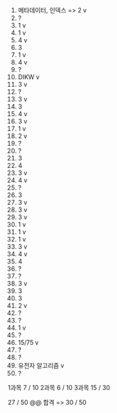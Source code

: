 
1. 메타데이터, 인덱스 => 2 v
2. ? 
3. 1 v
4. 1 v
5. 4 v
6. 3 
7. 1 v
8. 4 v
9. ? 
10. DIKW v
11. 3 v
12. ?
13. 3 v
14. 3 
15. 4 v
16. 3 v
17. 1 v
18. 2 v
19. ? 
20. ? 
21. 3 
22. 4 
23. 3 v
24. 4 v
25. ? 
26. 3 
27. 3 v
28. 3 v
29. 3 v
30. 1 v
31. 1 v
32. 1 v
33. 3 v
34. 4 v
35. 4 
36. ? 
37. ? 
38. 3  v
39. 3 
40. 3
41. 2 v
42. ?
43. ?
44. 1 v
45. ?
46. 15/75 v
47. ?
48. ?
49. 유전자 알고리즘 v
50. ?

1과목 7 / 10
2과목 6 / 10
3과목 15 / 30

 27 / 50 @@ 합격 => 30 / 50

